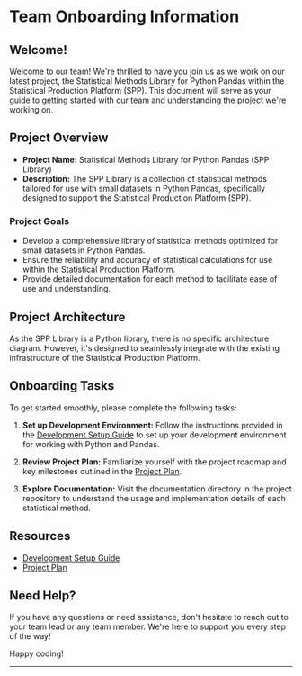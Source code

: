 # Team Onboarding Information

## Welcome!

Welcome to our team! We're thrilled to have you join us as we work on our latest project, the Statistical Methods Library for Python Pandas within the Statistical Production Platform (SPP). This document will serve as your guide to getting started with our team and understanding the project we're working on.

## Project Overview

- **Project Name:** Statistical Methods Library for Python Pandas (SPP Library)
- **Description:** The SPP Library is a collection of statistical methods tailored for use with small datasets in Python Pandas, specifically designed to support the Statistical Production Platform (SPP).

### Project Goals

- Develop a comprehensive library of statistical methods optimized for small datasets in Python Pandas.
- Ensure the reliability and accuracy of statistical calculations for use within the Statistical Production Platform.
- Provide detailed documentation for each method to facilitate ease of use and understanding.

## Project Architecture

As the SPP Library is a Python library, there is no specific architecture diagram. However, it's designed to seamlessly integrate with the existing infrastructure of the Statistical Production Platform.

## Onboarding Tasks

To get started smoothly, please complete the following tasks:

1. **Set up Development Environment:** Follow the instructions provided in the [Development Setup Guide](https://example.com/development_setup_guide) to set up your development environment for working with Python and Pandas.

2. **Review Project Plan:** Familiarize yourself with the project roadmap and key milestones outlined in the [Project Plan](https://example.com/project_plan).

3. **Explore Documentation:** Visit the documentation directory in the project repository to understand the usage and implementation details of each statistical method.

## Resources

- [Development Setup Guide](https://example.com/development_setup_guide)
- [Project Plan](https://example.com/project_plan)

## Need Help?

If you have any questions or need assistance, don't hesitate to reach out to your team lead or any team member. We're here to support you every step of the way!

Happy coding!

---

